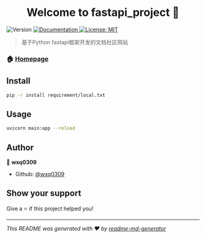 <h1 align="center">Welcome to fastapi_project 👋</h1>
<p>
  <img alt="Version" src="https://img.shields.io/badge/version-v1.0-blue.svg?cacheSeconds=2592000" />
  <a href="wwww.fastapi.site" target="_blank">
    <img alt="Documentation" src="https://img.shields.io/badge/documentation-yes-brightgreen.svg" />
  </a>
  <a href="#" target="_blank">
    <img alt="License: MIT" src="https://img.shields.io/badge/License-MIT-yellow.svg" />
  </a>
</p>

> 基于Python fastapi框架开发的文档社区网站

### 🏠 [Homepage](www.fastapi.site)

## Install

```sh
pip -r install requirement/local.txt
```

## Usage

```sh
uvicorn main:app --reload
```

## Author

👤 **wxq0309**

* Github: [@wxq0309](https://github.com/wxq0309)

## Show your support

Give a ⭐️ if this project helped you!

***
_This README was generated with ❤️ by [readme-md-generator](https://github.com/kefranabg/readme-md-generator)_